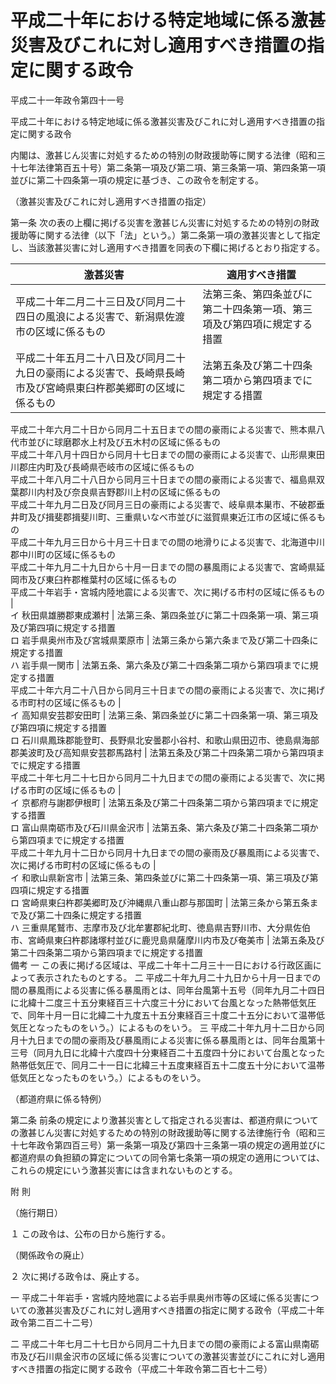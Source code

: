 # 平成二十年における特定地域に係る激甚災害及びこれに対し適用すべき措置の指定に関する政令

平成二十一年政令第四十一号

平成二十年における特定地域に係る激甚災害及びこれに対し適用すべき措置の指定に関する政令

内閣は、激甚じん災害に対処するための特別の財政援助等に関する法律（昭和三十七年法律第百五十号）第二条第一項及び第二項、第三条第一項、第四条第一項並びに第二十四条第一項の規定に基づき、この政令を制定する。

（激甚災害及びこれに対し適用すべき措置の指定）

第一条 次の表の上欄に掲げる災害を激甚じん災害に対処するための特別の財政援助等に関する法律（以下「法」という。）第二条第一項の激甚災害として指定し、当該激甚災害に対し適用すべき措置を同表の下欄に掲げるとおり指定する。

激甚災害 | 適用すべき措置  
---|---  
平成二十年二月二十三日及び同月二十四日の風浪による災害で、新潟県佐渡市の区域に係るもの | 法第三条、第四条並びに第二十四条第一項、第三項及び第四項に規定する措置  
平成二十年五月二十八日及び同月二十九日の豪雨による災害で、長崎県長崎市及び宮崎県東臼杵郡美郷町の区域に係るもの | 法第五条及び第二十四条第二項から第四項までに規定する措置  
平成二十年六月二十日から同月二十五日までの間の豪雨による災害で、熊本県八代市並びに球磨郡水上村及び五木村の区域に係るもの  
平成二十年八月十四日から同月十七日までの間の豪雨による災害で、山形県東田川郡庄内町及び長崎県壱岐市の区域に係るもの  
平成二十年八月二十八日から同月三十日までの間の豪雨による災害で、福島県双葉郡川内村及び奈良県吉野郡川上村の区域に係るもの  
平成二十年九月二日及び同月三日の豪雨による災害で、岐阜県本巣市、不破郡垂井町及び揖斐郡揖斐川町、三重県いなべ市並びに滋賀県東近江市の区域に係るもの  
平成二十年九月三日から十月三十日までの間の地滑りによる災害で、北海道中川郡中川町の区域に係るもの  
平成二十年九月二十九日から十月一日までの間の暴風雨による災害で、宮崎県延岡市及び東臼杵郡椎葉村の区域に係るもの  
平成二十年岩手・宮城内陸地震による災害で、次に掲げる市村の区域に係るもの |   
イ 秋田県雄勝郡東成瀬村 | 法第三条、第四条並びに第二十四条第一項、第三項及び第四項に規定する措置  
ロ 岩手県奥州市及び宮城県栗原市 | 法第三条から第六条まで及び第二十四条に規定する措置  
ハ 岩手県一関市 | 法第五条、第六条及び第二十四条第二項から第四項までに規定する措置  
平成二十年六月二十八日から同月三十日までの間の豪雨による災害で、次に掲げる市町村の区域に係るもの |   
イ 高知県安芸郡安田町 | 法第三条、第四条並びに第二十四条第一項、第三項及び第四項に規定する措置  
ロ 石川県鳳珠郡能登町、長野県北安曇郡小谷村、和歌山県田辺市、徳島県海部郡美波町及び高知県安芸郡馬路村 | 法第五条及び第二十四条第二項から第四項までに規定する措置  
平成二十年七月二十七日から同月二十九日までの間の豪雨による災害で、次に掲げる市町の区域に係るもの |   
イ 京都府与謝郡伊根町 | 法第五条及び第二十四条第二項から第四項までに規定する措置  
ロ 富山県南砺市及び石川県金沢市 | 法第五条、第六条及び第二十四条第二項から第四項までに規定する措置  
平成二十年九月十二日から同月十九日までの間の豪雨及び暴風雨による災害で、次に掲げる市町村の区域に係るもの |   
イ 和歌山県新宮市 | 法第三条、第四条並びに第二十四条第一項、第三項及び第四項に規定する措置  
ロ 宮崎県東臼杵郡美郷町及び沖縄県八重山郡与那国町 | 法第三条から第五条まで及び第二十四条に規定する措置  
ハ 三重県尾鷲市、志摩市及び北牟婁郡紀北町、徳島県吉野川市、大分県佐伯市、宮崎県東臼杵郡諸塚村並びに鹿児島県薩摩川内市及び奄美市 | 法第五条及び第二十四条第二項から第四項までに規定する措置  
備考 一 この表に掲げる区域は、平成二十年十二月三十一日における行政区画によって表示されたものとする。 二 平成二十年九月二十九日から十月一日までの間の暴風雨による災害に係る暴風雨とは、同年台風第十五号（同年九月二十四日に北緯十二度三十五分東経百三十六度三十分において台風となった熱帯低気圧で、同年十月一日に北緯二十九度五十五分東経百三十度二十五分において温帯低気圧となったものをいう。）によるものをいう。 三 平成二十年九月十二日から同月十九日までの間の豪雨及び暴風雨による災害に係る暴風雨とは、同年台風第十三号（同月九日に北緯十六度四十分東経百二十五度四十分において台風となった熱帯低気圧で、同月二十一日に北緯三十五度東経百五十二度五十分において温帯低気圧となったものをいう。）によるものをいう。  
  
（都道府県に係る特例）

第二条 前条の規定により激甚災害として指定される災害は、都道府県についての激甚じん災害に対処するための特別の財政援助等に関する法律施行令（昭和三十七年政令第四百三号）第一条第一項及び第四十三条第一項の規定の適用並びに都道府県の負担額の算定についての同令第七条第一項の規定の適用については、これらの規定にいう激甚災害には含まれないものとする。

附 則

（施行期日）

１ この政令は、公布の日から施行する。

（関係政令の廃止）

２ 次に掲げる政令は、廃止する。

一 平成二十年岩手・宮城内陸地震による岩手県奥州市等の区域に係る災害についての激甚災害及びこれに対し適用すべき措置の指定に関する政令（平成二十年政令第二百二十二号）

二 平成二十年七月二十七日から同月二十九日までの間の豪雨による富山県南砺市及び石川県金沢市の区域に係る災害についての激甚災害並びにこれに対し適用すべき措置の指定に関する政令（平成二十年政令第二百七十二号）
